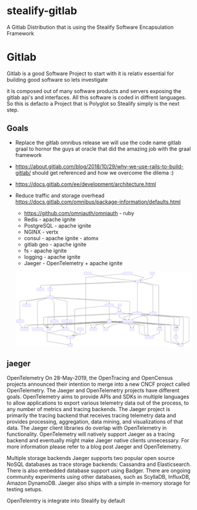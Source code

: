 # stealify-gitlab
A Gitlab Distribution that is using the Stealify Software Encapsulation Framework

# Gitlab
Gitlab is a good Software Project to start with it is relativ essential for building good software so lets investigate 

it is composed out of many software products and servers exposing the gitlab api's and interfaces. All this software is coded in diffrent languages. So this is defacto a Project that is Polyglot so Stealify simply is the next step.

## Goals
- Replace the gitlab omnibus release we will use the code name gitlab graal to hornor the guys at oracle that did the amazing job with the graal framework
- https://about.gitlab.com/blog/2018/10/29/why-we-use-rails-to-build-gitlab/ should get referenced and how we overcome the dilema :)
- https://docs.gitlab.com/ee/development/architecture.html
- Reduce traffic and storage overhead https://docs.gitlab.com/omnibus/package-information/defaults.html
  - https://github.com/omniauth/omniauth - ruby
  - Redis - apache ignite
  - PostgreSQL - apache ignite
  - NGINX - vertx
  - consul - apache ignite - atomx
  - gitlab geo - apache ignite
  - fs - apache ignite
  - logging - apache ignite
  - Jaeger - OpenTelemetry + apache ignite
  
  ![me](https://raw.githubusercontent.com/stealify/stealify-gitlab/master/gitlab.svg?sanitize=true)


## jaeger
OpenTelemetry
On 28-May-2019, the OpenTracing and OpenCensus projects announced their intention to merge into a new CNCF project called OpenTelemetry. The Jaeger and OpenTelemetry projects have different goals. OpenTelemetry aims to provide APIs and SDKs in multiple languages to allow applications to export various telemetry data out of the process, to any number of metrics and tracing backends. The Jaeger project is primarily the tracing backend that receives tracing telemetry data and provides processing, aggregation, data mining, and visualizations of that data. The Jaeger client libraries do overlap with OpenTelemetry in functionality. OpenTelemetry will natively support Jaeger as a tracing backend and eventually might make Jaeger native clients unnecessary. For more information please refer to a blog post Jaeger and OpenTelemetry.

Multiple storage backends
Jaeger supports two popular open source NoSQL databases as trace storage backends: Cassandra and Elasticsearch. There is also embedded database support using Badger. There are ongoing community experiments using other databases, such as ScyllaDB, InfluxDB, Amazon DynamoDB. Jaeger also ships with a simple in-memory storage for testing setups.

OpenTelemtry is integrate into Stealify by default

